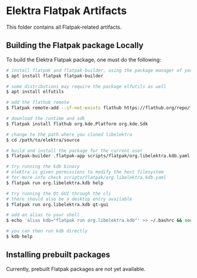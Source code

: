# Elektra Flatpak Artifacts

This folder contains all Flatpak-related artifacts.

## Building the Flatpak package Locally

To build the Elektra Flatpak package, one must do the following:

```bash
# install flatpak and flatpak-builder, using the package manager of your distro
$ apt install flatpak flatpak-builder

# some distributions may require the package elfutils as well
$ apt install elfutils

# add the flathub remote
$ flatpak remote-add --if-not-exists flathub https://flathub.org/repo/flathub.flatpakrepo

# download the runtime and sdk
$ flatpak install flathub org.kde.Platform org.kde.Sdk

# change to the path where you cloned libelektra
$ cd /path/to/elektra/source

# build and install the package for the current user
$ flatpak-builder .flatpak-app scripts/flatpak/org.libelektra.kdb.yaml  --force-clean --user --install

# try running the kdb binary
# elektra is given permissions to modify the host filesystem
# for more info check scripts/flatpak/org.libelektra.kdb.yaml
$ flatpak run org.libelektra.kdb help

# try running the Qt GUI through the cli
# there should also be a desktop entry available
$ flatpak run org.libelektra.kdb qt-gui

# add an alias to your shell
$ echo 'alias kdb="flatpak run org.libelektra.kdb"' >> ~/.bashrc && source ~/.bashrc

# you can then run kdb directly
$ kdb help
```

## Installing prebuilt packages

Currently, prebuilt Flatpak packages are not yet available.
